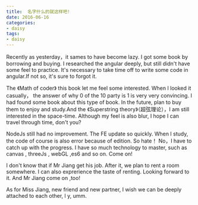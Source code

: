 ```yaml
---
title:  名字什么的就这样吧!
date: 2016-06-16
categories: 
- daisy
tags: 
- daisy
---
```

  
Recently as yesterday，it sames to have become lazy. I got some book by borrowing and buying. I researched the angular deeply, but still didn't have some feel to practice. It's necessary to take time off to write some code in angular.If not so, it's sure to forgot it.
<!--more-->  

The 《Math of coder》 this book let me feel some interested. When I looked it casually， the answer of why 0 of the 10 party is 1 is very very convincing. I had found some book about this type of book. In the future, plan to buy them to enjoy and study.And the 《Superstring theory》（超弦理论），I am still interested in the space-time. Although my feel is also blur, I hope I can travel through time, don't you?  

NodeJs still had no improvement. The FE update so quickly. When I study, the code of course is also error because of edition. So hate！ No，I have to catch up with the progress. I have so much technology to master, such as canvas , threeJs , webGL ,es6 and so on. Come on!  

I don't know that if Mr Jiang get his job. After it, we plan to rent a room somewhere. I can also exprerience the taste of renting. Looking forward to it. And Mr Jiang come on ,too!  

As for Miss Jiang, new friend and new partner, I wish we can be deeply attached to each other, l y, umm.  

